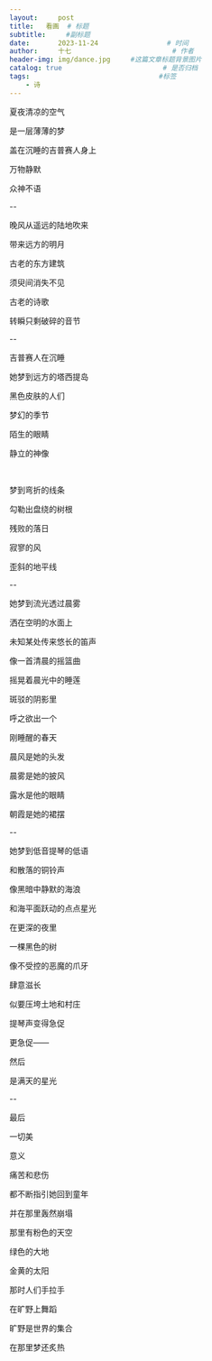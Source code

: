 ```yaml
---
layout:     post                       
title:   看画  # 标题
subtitle:     #副标题
date:       2023-11-24                 # 时间
author:     十七                         # 作者
header-img: img/dance.jpg     #这篇文章标题背景图片
catalog: true                         # 是否归档
tags:                                #标签
    - 诗
---
```

夏夜清凉的空气

是一层薄薄的梦

盖在沉睡的吉普赛人身上

万物静默

众神不语

--

晚风从遥远的陆地吹来

带来远方的明月

古老的东方建筑

须臾间消失不见

古老的诗歌

转瞬只剩破碎的音节

--

吉普赛人在沉睡

她梦到远方的塔西提岛

黑色皮肤的人们

梦幻的季节

陌生的眼睛

静立的神像

&nbsp;

梦到弯折的线条

勾勒出盘绕的树根

残败的落日

寂寥的风

歪斜的地平线

--

她梦到流光透过晨雾

洒在空明的水面上

未知某处传来悠长的笛声

像一首清晨的摇篮曲

摇晃着晨光中的睡莲

斑驳的阴影里

呼之欲出一个

刚睡醒的春天

晨风是她的头发

晨雾是她的披风

露水是他的眼睛

朝霞是她的裙摆

--

她梦到低音提琴的低语

和散落的铜铃声

像黑暗中静默的海浪

和海平面跃动的点点星光

在更深的夜里

一棵黑色的树

像不受控的恶魔的爪牙

肆意滋长

似要压垮土地和村庄

提琴声变得急促

更急促——

然后

是满天的星光

--

最后

一切美

意义

痛苦和悲伤

都不断指引她回到童年

并在那里轰然崩塌

那里有粉色的天空

绿色的大地

金黄的太阳

那时人们手拉手

在旷野上舞蹈

旷野是世界的集合

在那里梦还炙热
